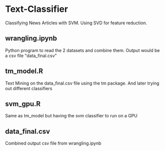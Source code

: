 # Text-Classifier
Classifying News Articles with SVM.
Using SVD for feature reduction.

## wrangling.ipynb
Python program to read the 2 datasets and combine them. Output would be a csv file "data_final.csv"

## tm_model.R
Text Mining on the data_final.csv file using the tm package. And later trying out different classifiers

## svm_gpu.R
Same as tm_model but having the svm classifier to run on a GPU

## data_final.csv
Combined output csv file from wrangling.ipynb

